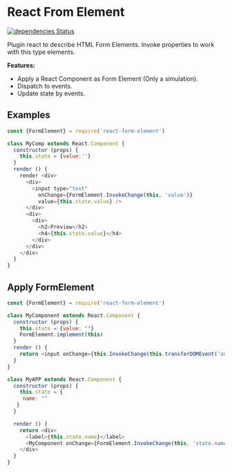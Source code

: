 # React From Element
[![dependencies Status](https://david-dm.org/jondotsoy/react-form-element/status.svg)](https://david-dm.org/jondotsoy/react-form-element)

Plugin react to describe HTML Form Elements. Invoke properties to work with this type elements.


**Features:**
- Apply a React Component as Form Element (Only a simulation).
- Dispatch to events.
- Update state by events.

## Examples

```javascript
const {FormElement} = require('react-form-element')

class MyComp extends React.Component {
  constructor (props) {
    this.state = {value:''}
  }
  render () {
    render <div>
      <div>
        <input type="text"
          onChange={FormElement.InvokeChange(this, 'value')}
          value={this.state.value} />
      </div>
      <div>
        <div>
          <h2>Preview</h2>
          <h4>{this.state.value}</h4>
        </div>
      </div>
    </div>
  }
}
```

## Apply FormElement

```javascript
const {FormElement} = require('react-form-element')

class MyComponent extends React.Component {
  constructor (props) {
    this.state = {value: ""}
    FormElement.implement(this)
  }
  render () {
    return <input onChange={this.InvokeChange(this.transferDOMEvent('onChange'))}>
  }
}

class MyAPP extends React.Component {
  constructor (props) {
    this.state = {
     name: ""
   }
  }

  render () {
    return <div>
      <label>{this.state.name}</label>
      <MyComponent onChange={FormElement.InvokeChange(this, 'state.name')} />
    </div>
  }
}
```
